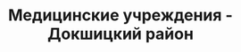 ---
district_id: 2-09-0
district_name: Докшицкий район
title: Медицинские учреждения - Докшицкий район
---